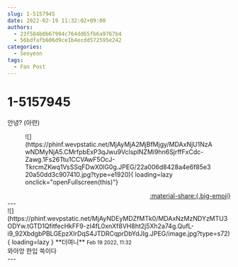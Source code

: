 ```yaml
---
slug: 1-5157945
date: 2022-02-19 11:32:02+09:00
authors:
  - 23f584b0b67994c764dd65fb6a9767b4
  - 56bdfafb606d9ce1b4ecdd572595e242
categories:
  - Seoyeon
tags:
  - Fan Post
---
```


# 1-5157945

<div class="post-container" markdown="1">
<div class="content-container md-sidebar__scrollwrap" markdown="1">

안녕? (아련)
<figure markdown="1">
![](https://phinf.wevpstatic.net/MjAyMjA2MjBfMjgy/MDAxNjU1NzAwNDMyNjA5.CMrfpbExP3qJwu9VclsplNZMi9hn6SjrffFxCdc-Zawg.1Fs26Ttu1CCVAwF5OcJ-TkrcmZKwq1VsSSqFDwX0lG0g.JPEG/22a006d8428a4e6f85e320a50dd3c907410.jpg?type=e1920){ loading=lazy onclick="openFullscreen(this)"}
</figure>


</div>
</div>

<div style="text-align: right;" markdown="1">
<a href="https://weverse.io/fromis9/fanpost/1-5157945" style="text-align: right;">:material-share:{.big-emoji}</a>
</div>
---

<div class="comments-container md-sidebar__scrollwrap" markdown="1">
<div class="comment" markdown="1">
<div class='id-container' markdown="1">
![](https://phinf.wevpstatic.net/MjAyNDEyMDZfMTk0/MDAxNzMzNDYzMTU3ODYw.tGTD1QfitfecHkFF9-zI4fL0xnXf8VH8ht2j5Xh2a74g.QufL-i9_92XbdgbPBLGEpzXIrDqS4JTDRCqprDbYdJIg.JPEG/image.jpg?type=s72){ loading=lazy }
**<span class="artist">더여니</span>** <small>Feb 19 2022, 11:32</small><br>
</div>
<div class='comment-body' markdown="1">
와아앙 한입 쏙이다
</div>
</div>
</div>
---
